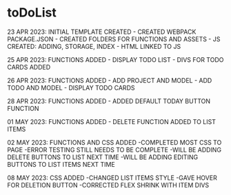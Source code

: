 # toDoList
23 APR 2023: INITIAL TEMPLATE CREATED
    - CREATED WEBPACK PACKAGE.JSON
    - CREATED FOLDERS FOR FUNCTIONS AND ASSETS
    - JS CREATED: ADDING, STORAGE, INDEX
    - HTML LINKED TO JS


25 APR 2023: FUNCTIONS ADDED
    - DISPLAY TODO LIST
    - DIVS FOR TODO CARDS ADDED


26 APR 2023: FUNCTIONS ADDED 
    - ADD PROJECT AND MODEL
    - ADD TODO AND MODEL
    - DISPLAY TODO CARDS

28 APR 2023: FUNCTIONS ADDED
    - ADDED DEFAULT TODAY BUTTON FUNCTION

01 MAY 2023: FUNCTIONS ADDED
    - DELETE FUNCTION ADDED TO LIST ITEMS

02 MAY 2023: FUNCTIONS AND CSS ADDED
    -COMPLETED MOST CSS TO PAGE 
    -ERROR TESTING STILL NEEDS TO BE COMPLETE 
    -WILL BE ADDING DELETE BUTTONS TO LIST NEXT TIME 
    -WILL BE ADDING EDITING BUTTONS TO LIST ITEMS NEXT TIME
    

08 MAY 2023: CSS ADDED
    -CHANGED LIST ITEMS STYLE
    -GAVE HOVER FOR DELETION BUTTON
    -CORRECTED FLEX SHRINK WITH ITEM DIVS
    